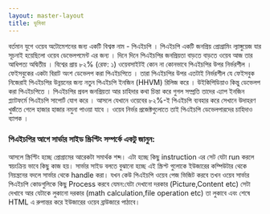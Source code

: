 ```yaml
---
layout: master-layout
title: ভুমিকা
---
```



বর্তমান যুগে ওয়েব অটোমেশনের জন্য একটি বিশ্বস্ত নাম - পিএইচপি । পিএইচপি একটি জনপ্রিয় প্রোগ্রামিং ল্যাঙ্গুয়েজ যার সূচনাই হয়েছিলো ওয়েব ডেভেলপমেন্ট এর জন্য । দিনে দিনে পিএইচপির জনপ্রিয়তা বাড়তে বাড়তে ওয়েব আজ তার আধিপত্য অদ্বিতীয় । বিশ্বের প্রায় ৮২% (রেফ: ১) ওয়েবসাইটই কোন না কোনভাবে পিএইচপির উপর নির্ভরশীল । ফেইসবুকের একটা বিরাট অংশ ডেভেলপ করা পিএইচপিতে । তারা পিএইচপির উপর এতটাই নির্ভরশীল যে ফেইসবুক নিজেরাই পিএইচপির উন্নয়নের জন্য নতুন পিএইচপি ইনজিন (HHVM) রিলিজ করে । উইকিপিডিয়াও কিন্তু ডেভেলপ করা পিএইচপিতে । পিএইচপির প্রবল জনপ্রিয়তা আর চাহিদার কথা চিন্তা করে গুগল সম্প্রতি তাদের এ্যাপ ইনজিন প্ল্যাটফর্মে পিএইচপি সাপোর্ট যোগ করে । আসলে যেখানে ওয়েবের ৮২%-ই পিএইচপি ব্যবহার করে সেখানে উদাহরণ খুজঁতে গেলে হাজার হাজার নমুনা পাওয়া যাবে । ওয়েব নির্ভর প্রজেক্টগুলোতে তাই পিএইচপি ডেভেলপারদের চাহিদাও ব্যাপক ।

### পিএইচপির আগে সার্ভার সাইড স্ক্রিপ্টিং সম্পর্কে একটু জানুন:

আসলে স্ক্রিপ্টিং হচ্ছে প্রোগ্রামের আরেকটা সমার্থক শব্দ। এটা হচ্ছে কিছু instruction এর সেট যেটা run করলে স্বয়ংক্রিয় ভাবে কিছু কাজ হয়। সার্ভার সাইড বলতে বুঝানো হচ্ছে এই স্ক্রিপ্ট গুলোকে ইউজারের কম্পিউটার থেকে নিয়ন্ত্রনের বদলে সার্ভার থেকে handle করা। যখন কেউ পিএইচপি ওয়েব পেজ ভিজিট করবে তখন ওয়েব সার্ভার পিএইচপি কোডগুলিকে কিছু Process করবে যেমন:যেটা দেখানো দরকার (Picture,Content etc) সেটা দেখাবে আর যেটাকে লুকানো দরকার (math calculation,file operation etc) তা লুকাবে এবং শেষে HTML এ রুপান্তর করে ইউজারের ওয়েব ব্রাউজারে পাঠাবে।
